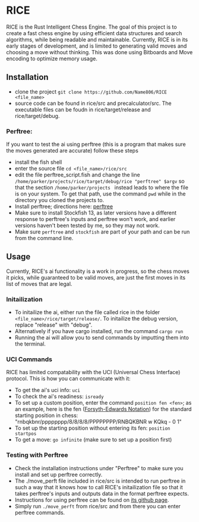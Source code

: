 # RICE
RICE is the Rust Intelligent Chess Engine. The goal of this project is to create a fast chess engine by using efficient data structures and search algorithms, while being readable and maintainable. Currently, RICE is in its early stages of development, and is limited to generating valid moves and choosing a move without thinking. This was done using Bitboards and Move encoding to optimize memory usage.

## Installation
 * clone the project ``` git clone https://github.com/Name806/RICE <file_name> ```
 * source code can be found in rice/src and precalculator/src. The executable files can be foudn in rice/target/release and rice/target/debug.

### Perftree:
If you want to test the ai using perftree (this is a program that makes sure the moves generated are accurate) follow these steps
 * install the fish shell
 * enter the source file ``` cd <file_name>/rice/src ```
 * edit the file perftree_script.fish and change the line ``` /home/parker/projects/rice/target/debug/rice "perftree" $argv ``` so that the section ```/home/parker/projects ``` instead leads to where the file is on your system. To get that path, use the command ``` pwd ``` while in the directory you cloned the projects to.
 * Install perftree; directions here: [perftree](https://github.com/agausmann/perftree)
 * Make sure to install Stockfish 13, as later versions have a different response to perftree's inputs and perftree won't work, and earlier versions haven't been tested by me, so they may not work.
 * Make sure ```perftree``` and ```stockfish``` are part of your path and can be run from the command line.

## Usage
Currently, RICE's ai functionality is a work in progress, so the chess moves it picks, while guaranteed to be valid moves, are just the first moves in its list of moves that are legal.
### Initailization
 * To initailize the ai, either run the file called rice in the folder ```<file_name>/rice/target/release/```. To initailize the debug version, replace "release" with "debug".
 * Alternatively if you have cargo installed, run the command ```cargo run```
 * Running the ai will allow you to send commands by imputting them into the terminal.
### UCI Commands
RICE has limited compatability with the UCI (Universal Chess Interface) protocol. This is how you can communicate with it:
 * To get the ai's uci info: ```uci```
 * To check the ai's readiness: ```isready```
 * To set up a custom position, enter the command ```position fen <fen>```; as an example, here is the fen ([Forsyth-Edwards Notation](https://www.chess.com/terms/fen-chess)) for the standard starting position in chess: "rnbqkbnr/pppppppp/8/8/8/8/PPPPPPPP/RNBQKBNR w KQkq - 0 1"
 * To set up the starting position without entering its fen: ```position startpos```
 * To get a move: ```go infinite``` (make sure to set up a position first)
### Testing with Perftree
 * Check the installation instructions under "Perftree" to make sure you install and set up perftree correctly.
 * The ./move_perft file included in rice/src is intended to run perftree in such a way that it knows how to call RICE's initailization file so that it takes perftree's inputs and outputs data in the format perftree expects.
 * Instructions for using perftree can be found on [its github page](https://github.com/agausmann/perftree).
 * Simply run ```./move_perft``` from rice/src and from there you can enter perftree commands.
